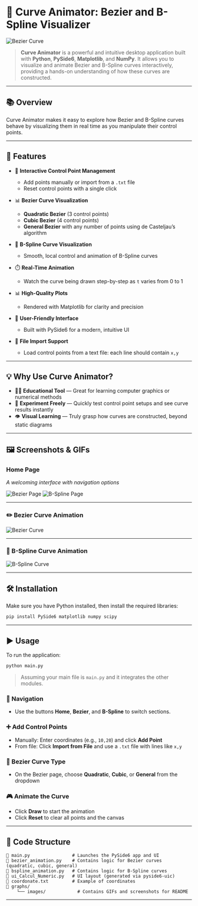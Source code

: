 # 🎨 Curve Animator: Bezier and B-Spline Visualizer

![Bezier Curve](graphs/images/bezier_gif.gif)

> **Curve Animator** is a powerful and intuitive desktop application built with **Python**, **PySide6**, **Matplotlib**, and **NumPy**. It allows you to visualize and animate Bezier and B-Spline curves interactively, providing a hands-on understanding of how these curves are constructed.

---

## 📚 Overview

Curve Animator makes it easy to explore how Bezier and B-Spline curves behave by visualizing them in real time as you manipulate their control points.

---

## 🚀 Features

* 🎯 **Interactive Control Point Management**

  * Add points manually or import from a `.txt` file
  * Reset control points with a single click

* 📊 **Bezier Curve Visualization**

  * **Quadratic Bezier** (3 control points)
  * **Cubic Bezier** (4 control points)
  * **General Bezier** with any number of points using de Casteljau’s algorithm

* 🔀 **B-Spline Curve Visualization**

  * Smooth, local control and animation of B-Spline curves

* ⏱️ **Real-Time Animation**

  * Watch the curve being drawn step-by-step as `t` varies from 0 to 1

* 📊 **High-Quality Plots**

  * Rendered with Matplotlib for clarity and precision

* 🧽 **User-Friendly Interface**

  * Built with PySide6 for a modern, intuitive UI

* 📁 **File Import Support**

  * Load control points from a text file: each line should contain `x,y`

---

## 💡 Why Use Curve Animator?

* 🧑‍🏫 **Educational Tool** — Great for learning computer graphics or numerical methods
* 🧪 **Experiment Freely** — Quickly test control point setups and see curve results instantly
* 👁️ **Visual Learning** — Truly grasp how curves are constructed, beyond static diagrams

---

## 🖼️ Screenshots & GIFs

### Home Page

*A welcoming interface with navigation options*

![Bezier Page](graphs/images/bezier_interface.png)
![B-Spline Page](graphs/images/bspline_interface.png)

---

### ✏️ Bezier Curve Animation

![Bezier Curve](graphs/images/bezier_gif.gif)

---

### 🧵 B-Spline Curve Animation

![B-Spline Curve](graphs/images/bspline_gif.gif)

---

## 🛠 Installation

Make sure you have Python installed, then install the required libraries:

```bash
pip install PySide6 matplotlib numpy scipy
```

---

## ▶️ Usage

To run the application:

```bash
python main.py
```

> Assuming your main file is `main.py` and it integrates the other modules.

### 🧱 Navigation

* Use the buttons **Home**, **Bezier**, and **B-Spline** to switch sections.

### ➕ Add Control Points

* Manually: Enter coordinates (e.g., `10,20`) and click **Add Point**
* From file: Click **Import from File** and use a `.txt` file with lines like `x,y`

### 🧹 Bezier Curve Type

* On the Bezier page, choose **Quadratic**, **Cubic**, or **General** from the dropdown

### 🎮 Animate the Curve

* Click **Draw** to start the animation
* Click **Reset** to clear all points and the canvas

---

## 📓 Code Structure

```text
🔹 main.py                # Launches the PySide6 app and UI
🔹 bezier_animation.py    # Contains logic for Bezier curves (quadratic, cubic, general)
🔹 bspline_animation.py   # Contains logic for B-Spline curves
🔹 ui_Calcul_Numeric.py   # UI layout (generated via pyside6-uic)
🔹 coordonate.txt         # Example of coordinates
🔹 graphs/
    └── images/            # Contains GIFs and screenshots for README
```

---
